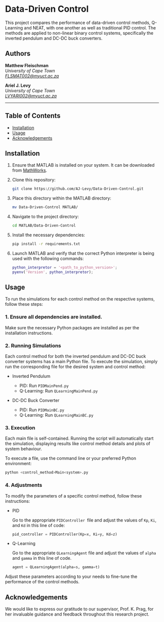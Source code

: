 # Data-Driven Control

This project compares the performance of data-driven control methods, Q-Learning and NEAT, with one another as well as traditional PID control. The methods are applied to non-linear binary control systems, specifically the inverted pendulum and DC-DC buck converters.

## Authors
**Matthew Fleischman**<br>
*University of Cape Town* <br>
*FLSMAT002@myuct.ac.za* 
<br>

**Ariel J. Levy**<br>
*University of Cape Town* <br>
*LVYARI002@myuct.ac.za*
___

## Table of Contents
- [Installation](#installation)
- [Usage](#usage)
- [Acknowledgements](#acknowledgements)

## Installation

1. Ensure that MATLAB is installed on your system. It can be downloaded from [MathWorks](https://www.mathworks.com/products/matlab.html).

2. Clone this repository:
    ```bash
   git clone https://github.com/AJ-Levy/Data-Driven-Control.git
    ```

3. Place this directory within the MATLAB directory:
   ```bash
   mv Data-Driven-Control MATLAB/
   ```
   
4. Navigate to the project directory:
    ```bash
    cd MATLAB/Data-Driven-Control
    ```
    
5. Install the necessary dependencies:
    ```bash
    pip install -r requirements.txt
    ```

6. Launch MATLAB and verify that the correct Python interpreter is being used with the following commands:
    ```MATLAB
    python_interpretor = '<path_to_python_version>';
    pyenv('Version', python_interpretor);
    ```
    
## Usage

To run the simulations for each control method on the respective systems, follow these steps:

### 1. Ensure all dependencies are installed. 
Make sure the necessary Python packages are installed as per the installation instructions.

### 2. Running Simulations
Each control method for both the inverted pendulum and DC-DC buck converter systems has a main Python file. To execute the simulation, simply run the corresponding file for the desired system and control method:

 - Inverted Pendulum

    - PID: Run `PIDMainPend.py`
    - Q-Learning: Run `QLearningMainPend.py`

- DC-DC Buck Converter

    - PID: Run `PIDMainBC.py`
    - Q-Learning: Run `QLearningMainBC.py`

### 3. Execution
Each main file is self-contained. Running the script will automatically start the simulation, displaying results like control method details and plots of system behaviour. 

To execute a file, use the command line or your preferred Python environment:
```bash
python <control_method>Main<system>.py
```

### 4. Adjustments

To modify the parameters of a specific control method, follow these instructions:

- PID

    Go to the appropriate `PIDController `file and adjust the values of `Kp`, `Ki`, and `Kd` in this line of code:
    ```python
    pid_controller = PIDController(Kp=x, Ki=y, Kd=z)
    ```

- Q-Learning

    Go to the appropriate `QLearningAgent` file and adjust the values of `alpha` and `gamma` in this line of code.
    ```python
    agent = QLearningAgent(alpha=s, gamma=t) 
    ```

Adjust these parameters according to your needs to fine-tune the performance of the control methods.

## Acknowledgements

We would like to express our gratitude to our supervisor, Prof. K. Prag, for her invaluable guidance and feedback throughout this research project.

  

